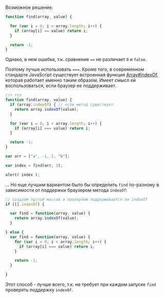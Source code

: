 Возможное решение:

```js
function find(array, value) {

  for (var i = 0; i < array.length; i++) {
    if (array[i] == value) return i;
  }

  return -1;
}
```

Однако, в нем ошибка, т.к. сравнение `==` не различает `0` и `false`. 

Поэтому лучше использовать `===`. Кроме того, в современном стандарте JavaScript существует встроенная функция <a href="https://developer.mozilla.org/en/JavaScript/Reference/Global_Objects/Array/indexOf">Array#indexOf</a>, которая работает именно таким образом. Имеет смысл ей воспользоваться, если браузер ее поддерживает.

```js
//+ run
function find(array, value) {
  if (array.indexOf) { // если метод существует
    return array.indexOf(value);
  }

  for (var i = 0; i < array.length; i++) {
    if (array[i] === value) return i;
  }

  return -1;
}

var arr = ["a", -1, 2, "b"];

var index = find(arr, 2);

alert( index );
```

... Но еще лучшим вариантом было бы определить `find` по-разному в зависимости от поддержки браузером метода `indexOf`:

```js
// создаем пустой массив и проверяем поддерживается ли indexOf
if ([].indexOf) {

  var find = function(array, value) {
    return array.indexOf(value);
  }

} else {
  var find = function(array, value) {
    for (var i = 0; i < array.length; i++) {
      if (array[i] === value) return i;
    }

    return -1;
  }

}
```

Этот способ - лучше всего, т.к. не требует при каждом запуске `find` проверять поддержку `indexOf`.
